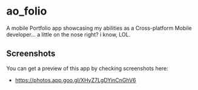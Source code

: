 # ao_folio

A mobile Portfolio app showcasing my abilities as a Cross-platform Mobile developer... a little on the nose right? i know, LOL.

## Screenshots

You can get a preview of this app by checking screenshots here:

- https://photos.app.goo.gl/XHyZ7LgDYinCnGhV6
